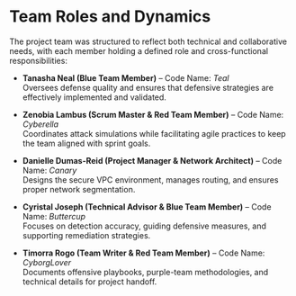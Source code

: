 # Team Roles and Dynamics

The project team was structured to reflect both technical and collaborative needs, with each member holding a defined role and cross-functional responsibilities:

- **Tanasha Neal (Blue Team Member)** – Code Name: *Teal*  
  Oversees defense quality and ensures that defensive strategies are effectively implemented and validated.  

- **Zenobia Lambus (Scrum Master & Red Team Member)** – Code Name: *Cyberella*  
  Coordinates attack simulations while facilitating agile practices to keep the team aligned with sprint goals.  

- **Danielle Dumas-Reid (Project Manager & Network Architect)** – Code Name: *Canary*  
  Designs the secure VPC environment, manages routing, and ensures proper network segmentation.  

- **Cyristal Joseph (Technical Advisor & Blue Team Member)** – Code Name: *Buttercup*  
  Focuses on detection accuracy, guiding defensive measures, and supporting remediation strategies.  

- **Timorra Rogo (Team Writer & Red Team Member)** – Code Name: *CyborgLover*  
  Documents offensive playbooks, purple-team methodologies, and technical details for project handoff.  
